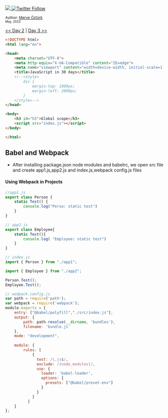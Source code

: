 <div align-items="center">
<a class="header-badge" target="_blank" href="https://www.linkedin.com/in/merve-%C3%B6-5062a5260/">
    <img src="https://img.shields.io/badge/style--5eba00.svg?label=LinkedIn&logo=linkedin&style=social">
  </a>

  <a class="header-badge" target="_blank" href="https://github.com/mrvozturk">
    <img alt="Twitter Follow" src="https://img.shields.io/twitter/follow/asabeneh?style=social">
  </a>

<sub>Author:
<a href="https://www.linkedin.com/in/merve-%C3%B6-5062a5260/" target="_blank">Merve Öztürk</a><br>
<small> May, 2023</small>
</sub>
</div>

[<< Day 2](../readMe.md) | [Day 3 >>](../02_Day_Introduction_to_React/02_introduction_to_react.md)

```html
<!DOCTYPE html>
<html lang="en">

<head>
    <meta charset="UTF-8">
    <meta http-equiv="X-UA-Compatible" content="IE=edge">
    <meta name="viewport" content="width=device-width, initial-scale=1.0">
    <title>JavaScript in 30 days</title>
    <!--<style>
        div {
            margin-top: 1000px;
            margin-left: 2000px;
        }
    </style>-->
</head>

<body>
    <h3 id="h3">Global scope</h3>
    <script src="index.js"></script>
</body>

</html>
```
## Babel and Webpack 
-  After installing package.json node modules and babelrc, we open src file and create app1.js,app2.js and index.js,webpack config.js files
#### Using Webpack in Projects
```js
//app1.js
export class Person {
    static Test() {
        console.log("Perso: static test")
    }
}

```

```js
// app2.js
export class Employee{
    static Test(){
        console.log( "Employee: static test")
    }
}
```


```js
// index.js
import { Person } from "./app1";

import { Employee } from "./app2";

Person.Test();
Employee.Test();
```

```js
// wedpack.config.js
var path = require('path');
var webpack = require('webpack');
module.exports = {
    entry: ["@babel/polyfill","./src/index.js"],
    output: {
        path: path.resolve(__dirname, 'bundles'),
        filename: 'bundle.js'
    },
    mode: "development",
    
    module: {
        rules: [
            {
              test: /\.js$/,
              exclude: /(node_modules)/,
              use: {
                loader: 'babel-loader',
                options: {
                  presets: ["@babel/preset-env"]
                }
              }
            }
          ]
    }
};
```